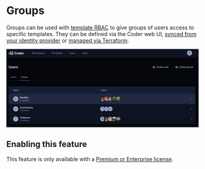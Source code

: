 # Groups

Groups can be used with [template RBAC](./rbac.md) to give groups of users
access to specific templates. They can be defined via the Coder web UI,
[synced from your identity provider](./auth.md) or
[managed via Terraform](https://registry.terraform.io/providers/coder/coderd/latest/docs/resources/template).

![Groups](../images/groups.png)

## Enabling this feature

This feature is only available with a
[Premium or Enterprise license](https://coder.com/pricing).
